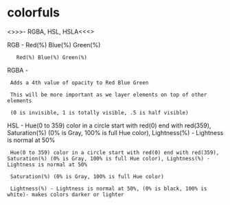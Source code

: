 # colorfuls

<>>>- RGBA, HSL, HSLA<<<>

RGB - Red(%) Blue(%) Green(%)

       Red(%) Blue(%) Green(%)

RGBA - 

     Adds a 4th value of opacity to Red Blue Green

     This will be more important as we layer elements on top of other elements

     (0 is invisible, 1 is totally visible, .5 is half visible)

HSL - Hue(0 to 359) color in a circle start with red(0) end with red(359), Saturation(%) (0% is Gray, 100% is full Hue color), Lightness(%) - Lightness is normal at 50%

     Hue(0 to 359) color in a circle start with red(0) end with red(359), Saturation(%) (0% is Gray, 100% is full Hue color), Lightness(%) - Lightness is normal at 50%

     Saturation(%) (0% is Gray, 100% is full Hue color)

     Lightness(%) - Lightness is normal at 50%, (0% is black, 100% is white)- makes colors darker or lighter

